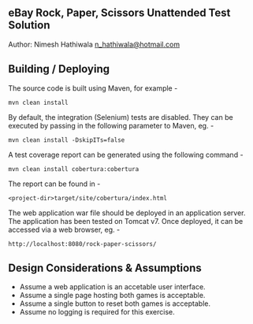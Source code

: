 eBay Rock, Paper, Scissors Unattended Test Solution
---------------------------------------------------
Author:
Nimesh Hathiwala
n_hathiwala@hotmail.com


Building / Deploying
--------------------
  
The source code is built using Maven, for example -
    
    mvn clean install

By default, the integration (Selenium) tests are disabled. 
They can be executed by passing in the following parameter to Maven, eg. -
    
    mvn clean install -DskipITs=false

A test coverage report can be generated using the following command -

    mvn clean install cobertura:cobertura
    
The report can be found in -
    
    <project-dir>target/site/cobertura/index.html

The web application war file should be deployed in an application server.
The application has been tested on Tomcat v7.
Once deployed, it can be accessed via a web browser, eg. -
    
    http://localhost:8080/rock-paper-scissors/


Design Considerations & Assumptions
-----------------------------------

- Assume a web application is an accetable user interface.
- Assume a single page hosting both games is acceptable.
- Assume a single button to reset both games is acceptable.
- Assume no logging is required for this exercise.


